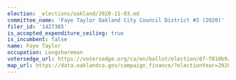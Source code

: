 ```yaml
---
election: _elections/oakland/2020-11-03.md
committee_name: 'Faye Taylor Oakland City Council District #3 (2020)'
filer_id: '1427385'
is_accepted_expenditure_ceiling: true
is_incumbent: false
name: Faye Taylor
occupation: Longshoreman
votersedge_url: https://votersedge.org/ca/en/ballot/election/87-f810b9/address/null/zip/94611/contests/contest/21267/candidate/151396?cty=ca%2falm
map_url: https://data.oaklandca.gov/campaign_finance/?electionYear=2020&candidates=COAK-154941&since=2019-01-01&until=2020-10-23
---
```

